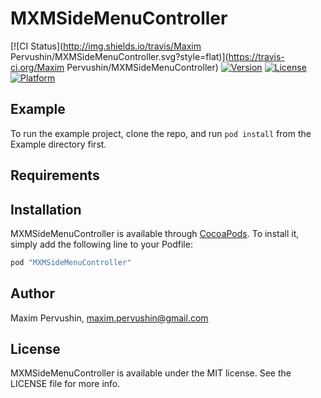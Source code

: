 # MXMSideMenuController

[![CI Status](http://img.shields.io/travis/Maxim Pervushin/MXMSideMenuController.svg?style=flat)](https://travis-ci.org/Maxim Pervushin/MXMSideMenuController)
[![Version](https://img.shields.io/cocoapods/v/MXMSideMenuController.svg?style=flat)](http://cocoapods.org/pods/MXMSideMenuController)
[![License](https://img.shields.io/cocoapods/l/MXMSideMenuController.svg?style=flat)](http://cocoapods.org/pods/MXMSideMenuController)
[![Platform](https://img.shields.io/cocoapods/p/MXMSideMenuController.svg?style=flat)](http://cocoapods.org/pods/MXMSideMenuController)

## Example

To run the example project, clone the repo, and run `pod install` from the Example directory first.

## Requirements

## Installation

MXMSideMenuController is available through [CocoaPods](http://cocoapods.org). To install
it, simply add the following line to your Podfile:

```ruby
pod "MXMSideMenuController"
```

## Author

Maxim Pervushin, maxim.pervushin@gmail.com

## License

MXMSideMenuController is available under the MIT license. See the LICENSE file for more info.
